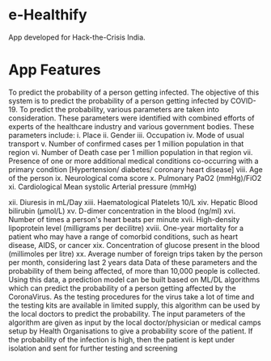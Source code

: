 # e-Healthify
App developed for Hack-the-Crisis India.
# App Features
To predict the probability of a person getting infected.
The objective of this system is to predict the probability of a person getting infected by COVID-19.
To predict the probability, various parameters are taken into consideration.
These parameters were identified with combined efforts of experts of the healthcare industry and various government bodies.
 These parameters include:
 i.          Place
 ii.          Gender
 iii.          Occupation
 iv.          Mode of usual transport
 v.          Number of confirmed cases per 1 million population in that region
vi.          Number of Death case per 1 million population in that region
 vii.          Presence of one or more additional medical conditions
co-occurring with a primary condition [Hypertension/ diabetes/
coronary heart disease]
 viii.          Age of the person
ix.          Neurological coma score
x.          Pulmonary PaO2 (mmHg)/FiO2
xi.          Cardiological Mean systolic Arterial pressure (mmHg)

xii.          Diuresis in mL/Day
 xiii.       Haematological Platelets 10/L
xiv.          Hepatic Blood bilirubin (µmol/L)
 xv.          D-dimer concentration in the blood (ng/ml)
xvi.          Number of times a person's heart beats per minute
xvii.          High-density lipoprotein level (milligrams per decilitre)
xviii.          One-year mortality for a patient who may have a range of
comorbid conditions, such as heart disease, AIDS, or cancer
xix.          Concentration of glucose present in the blood (millimoles per litre)
xx.          Average number of foreign trips taken by the person per month, 
considering last 2 years data
Data of these parameters and the probability of them being affected, of more than 10,000 people is collected.
Using this data, a prediction model can be built based on ML/DL algorithms which can predict the probability of a person getting affected by the CoronaVirus.
As the testing procedures for the virus take a lot of time and the testing kits are available in limited supply, this algorithm can be used by the local doctors to predict the probability.
 The input parameters of the algorithm are given as input by the local doctor/physician or medical camps setup by Health Organisations to give a probability score of the patient.
If the probability of the infection is high, then the patient is kept under isolation and sent for further testing and screening
